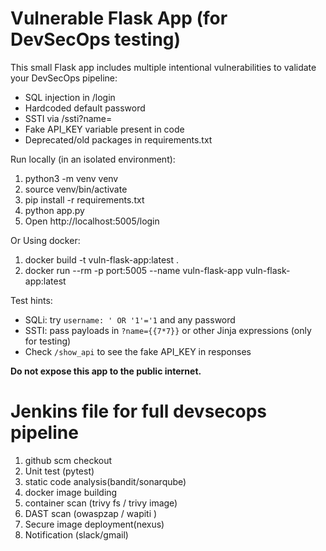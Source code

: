# Vulnerable Flask App (for DevSecOps testing)

This small Flask app includes multiple intentional vulnerabilities to validate your DevSecOps pipeline:
- SQL injection in /login
- Hardcoded default password
- SSTI via /ssti?name=<payload>
- Fake API_KEY variable present in code
- Deprecated/old packages in requirements.txt


Run locally (in an isolated environment):


1. python3 -m venv venv
2. source venv/bin/activate
3. pip install -r requirements.txt
4. python app.py
5. Open http://localhost:5005/login

Or Using docker:
1. docker build -t vuln-flask-app:latest .
2. docker run --rm -p port:5005 --name vuln-flask-app vuln-flask-app:latest





Test hints:
- SQLi: try `username: ' OR '1'='1` and any password
- SSTI: pass payloads in `?name={{7*7}}` or other Jinja expressions (only for testing)
- Check `/show_api` to see the fake API_KEY in responses


**Do not expose this app to the public internet.**
# Jenkins file for full devsecops pipeline 
1. github scm checkout
2. Unit test (pytest)
3. static code analysis(bandit/sonarqube)
4. docker image building
5. container scan (trivy fs / trivy image)
6. DAST scan (owaspzap  / wapiti )
7. Secure image deployment(nexus)
8. Notification (slack/gmail)